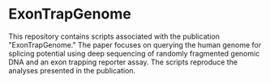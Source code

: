 # ExonTrapGenome

This repository contains scripts associated with the publication "ExonTrapGenome." The paper focuses on querying the human genome for splicing potential using deep sequencing of randomly fragmented genomic DNA and an exon trapping reporter assay. The scripts reproduce the analyses presented in the publication.
